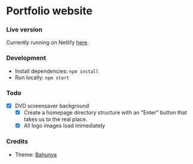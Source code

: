 # Portfolio website

### Live version

Currently running on Netlify [here](https://epic-lovelace-3182e8.netlify.app/).

### Development

* Install dependencies: `npm install`
* Run locally: `npm start`

### Todo
- [x] DVD screensaver background
    - [x] Create a homepage directory structure with an "Enter" button that takes us to the real place.
    - [x] All logo images load immediately 

### Credits

- Theme: [Bahunya](https://github.com/Kimeiga/bahunya)
